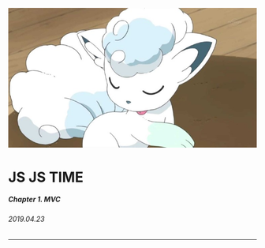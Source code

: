 <!-- page_number: true -->


![bg](../../asset/sixtail.jpg)

JS JS TIME
===
#####  Chapter 1. MVC 
###### 2019.04.23

---